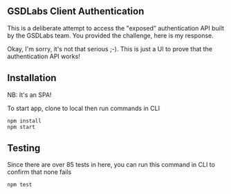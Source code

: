## GSDLabs Client Authentication

This is a deliberate attempt to access the "exposed" authentication API built by the GSDLabs team. You provided the challenge, here is my response. 

Okay, I'm sorry, it's not that serious ;-). This is just a UI to prove that the authentication API works!

## Installation

NB: It's an SPA!

To start app, clone to local then run commands in CLI

```
npm install
npm start
```

## Testing

Since there are over 85 tests in here, you can run this command in CLI to confirm that none fails

```
npm test
```